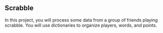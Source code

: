## Scrabble
In this project, you will process some data from a group of friends playing scrabble. You will use dictionaries to organize players, words, and points.